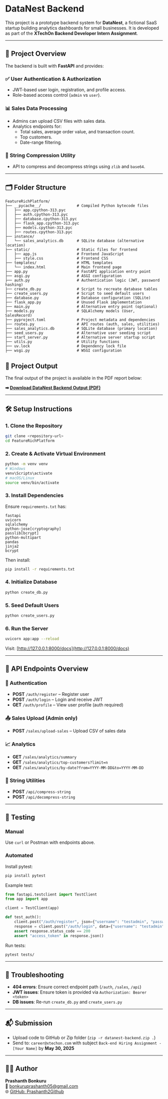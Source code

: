 # DataNest Backend 

This project is a prototype backend system for **DataNest**, a fictional SaaS startup building analytics dashboards for small businesses. It is developed as part of the **XTechOn Backend Developer Intern Assignment**.

---

## 🚀 Project Overview

The backend is built with **FastAPI** and provides:

### ✅ User Authentication & Authorization
- JWT-based user login, registration, and profile access.
- Role-based access control (`admin` vs `user`).

### 📊 Sales Data Processing
- Admins can upload CSV files with sales data.
- Analytics endpoints for:
  - Total sales, average order value, and transaction count.
  - Top customers.
  - Date-range filtering.

### 🧬 String Compression Utility
- API to compress and decompress strings using `zlib` and `base64`.

---

## 🗂️ Folder Structure

```
FeatureRichPlatform/
├── __pycache__/                # Compiled Python bytecode files
│   ├── app.cpython-313.pyc
│   ├── auth.cpython-313.pyc
│   ├── database.cpython-313.pyc
│   ├── flask_app.cpython-313.pyc
│   ├── models.cpython-313.pyc
│   ├── routes.cpython-313.pyc
├── instance/
│   └── sales_analytics.db      # SQLite database (alternative location)
├── static/                     # Static files for frontend
│   ├── app.js                  # Frontend JavaScript
│   ├── style.css               # Frontend CSS
├── templates/                  # HTML templates
│   └── index.html              # Main frontend page
├── app.py                      # FastAPI application entry point
├── asgi.py                     # ASGI configuration
├── auth.py                     # Authentication logic (JWT, password hashing)
├── create_db.py                # Script to recreate database tables
├── create_users.py             # Script to seed default users
├── database.py                 # Database configuration (SQLite)
├── flask_app.py                # Unused Flask implementation
├── main.py                     # Alternative entry point (optional)
├── models.py                   # SQLAlchemy models (User, SalesRecord)
├── pyproject.toml              # Project metadata and dependencies
├── routes.py                   # API routes (auth, sales, utilities)
├── sales_analytics.db          # SQLite database (primary location)
├── seed_users.py               # Alternative user seeding script
├── start_server.py             # Alternative server startup script
├── utils.py                    # Utility functions
├── uv.lock                     # Dependency lock file
├── wsgi.py                     # WSGI configuration
```

## 📄 Project Output

The final output of the project is available in the PDF report below:

**➡ [Download DataNest Backend Output (PDF)](./DataNest%20Backend%20Output.pdf)**

---

## 🛠️ Setup Instructions

### 1. Clone the Repository

```bash
git clone <repository-url>
cd FeatureRichPlatform
```

### 2. Create & Activate Virtual Environment

```bash
python -m venv venv
# Windows
venv\Scripts\activate
# macOS/Linux
source venv/bin/activate
```

### 3. Install Dependencies

Ensure `requirements.txt` has:
```
fastapi
uvicorn
sqlalchemy
python-jose[cryptography]
passlib[bcrypt]
python-multipart
pandas
jinja2
bcrypt
```

Then install:
```bash
pip install -r requirements.txt
```

### 4. Initialize Database

```bash
python create_db.py
```

### 5. Seed Default Users

```bash
python create_users.py
```

### 6. Run the Server

```bash
uvicorn app:app --reload
```

Visit: [http://127.0.0.1:8000/docs](http://127.0.0.1:8000/docs)

---

## 📡 API Endpoints Overview

### 🔐 Authentication

- **POST** `/auth/register` – Register user
- **POST** `/auth/login` – Login and receive JWT
- **GET** `/auth/profile` – View user profile (auth required)

### 📤 Sales Upload (Admin only)

- **POST** `/sales/upload-sales` – Upload CSV of sales data

### 📈 Analytics

- **GET** `/sales/analytics/summary`
- **GET** `/sales/analytics/top-customers?limit=n`
- **GET** `/sales/analytics/by-date?from=YYYY-MM-DD&to=YYYY-MM-DD`

### 🔄 String Utilities

- **POST** `/api/compress-string`
- **POST** `/api/decompress-string`

---

## 🧪 Testing

### Manual
Use `curl` or Postman with endpoints above.

### Automated

Install pytest:
```bash
pip install pytest
```

Example test:
```python
from fastapi.testclient import TestClient
from app import app

client = TestClient(app)

def test_auth():
    client.post("/auth/register", json={"username": "testadmin", "password": "testpass", "role": "admin"})
    response = client.post("/auth/login", data={"username": "testadmin", "password": "testpass"})
    assert response.status_code == 200
    assert "access_token" in response.json()
```

Run tests:
```bash
pytest tests/
```

---

## 🧰 Troubleshooting

- **404 errors**: Ensure correct endpoint path (`/auth`, `/sales`, `/api`)
- **JWT issues**: Ensure token is provided via `Authorization: Bearer <token>`
- **DB issues**: Re-run `create_db.py` and `create_users.py`

---

## 📬 Submission

- Upload code to GitHub or Zip folder (`zip -r datanest-backend.zip .`)
- Send to: `career@xtechon.com` with subject `Back-end Hiring Assignment - [Your Name]` by **May 30, 2025**

---

## 👨‍💻 Author

**Prashanth Bonkuru**  
📧 bonkuruprashanth05@gmail.com  
🌐 [GitHub: Prashanth2Github](https://github.com/Prashanth2Github)

